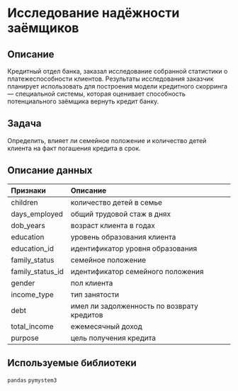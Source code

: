 # Исследование надёжности заёмщиков

## Описание 
Кредитный отдел банка, заказал исследование собранной статистики о платежеспособности клиентов. Результаты исследования заказчик планирует использовать для построения модели кредитного скорринга — специальной системы, которая оценивает способность потенциального заёмщика вернуть кредит банку. 

## Задача
Определить, влияет ли семейное положение и количество детей клиента на факт погашения кредита в срок. 

## Описание данных
| Признаки         | Описание                                   |
| :--------------- | :----------------------------------------- |
| children         | количество детей в семье                   |
| days_employed    | общий трудовой стаж в днях                 |
| dob_years        | возраст клиента в годах                    |
| education        | уровень образования клиента                |
| education_id     | идентификатор уровня образования           |
| family_status    | семейное положение                         |
| family_status_id | идентификатор семейного положения          |
| gender           | пол клиента                                |
| income_type      | тип занятости                              |
| debt             | имел ли задолженность по возврату кредитов |
| total_income     | ежемесячный доход                          |
| purpose          | цель получения кредита                     |

## Используемые библиотеки
`pandas` `pymystem3`